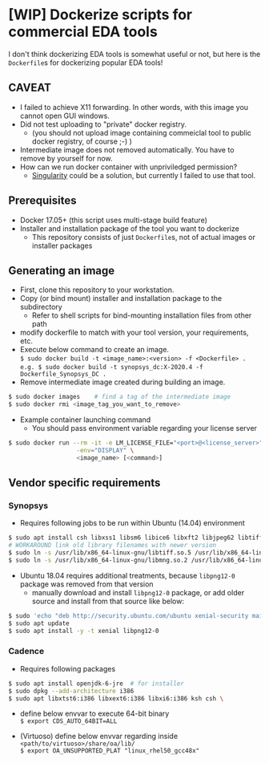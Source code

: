# [WIP] Dockerize scripts for commercial EDA tools

I don't think dockerizing EDA tools is somewhat useful or not, but here is the `Dockerfile`s for dockerizing popular EDA tools!

## CAVEAT
  - I failed to achieve X11 forwarding. In other words, with this image you cannot open GUI windows.
  - Did not test uploading to "private" docker registry.
    - (you should not upload image containing commeiclal tool to public docker registry, of course ;-) )
  - Intermediate image does not removed automatically. You have to remove by yourself for now.
  - How can we run docker container with unpriviledged permission?
    - [Singularity](https://www.sylabs.io) could be a solution, but currently I failed to use that tool.

## Prerequisites
  - Docker 17.05+ (this script uses multi-stage build feature)
  - Installer and installation package of the tool you want to dockerize
     - This repository consists of just `Dockerfile`s, not of actual images or installer packages

## Generating an image
  
  - First, clone this repository to your workstation.
  - Copy (or bind mount) installer and installation package to the subdirectory
     - Refer to shell scripts for bind-mounting installation files from other path
  - modify dockerfile to match with your tool version, your requirements, etc.
  - Execute below command to create an image.  
`$ sudo docker build -t <image_name>:<version> -f <Dockerfile> .`  
`e.g. $ sudo docker build -t synopsys_dc:X-2020.4 -f Dockerfile_Synopsys_DC .`
  - Remove intermediate image created during building an image.
```bash
$ sudo docker images    # find a tag of the intermediate image
$ sudo docker rmi <image_tag_you_want_to_remove>
```

  - Example container launching command
    - You should pass environment variable regarding your license server
```bash
$ sudo docker run --rm -it -e LM_LICENSE_FILE="<port>@<license_server>" \
                   -env="DISPLAY" \
                   <image_name> [<command>]
```

## Vendor specific requirements

### Synopsys

 - Requires following jobs to be run within Ubuntu (14.04) environment
```bash
$ sudo apt install csh libxss1 libsm6 libice6 libxft2 libjpeg62 libtiff5 libmng2 libpng12-0
# WORKAROUND link old library filenames with newer version
$ sudo ln -s /usr/lib/x86_64-linux-gnu/libtiff.so.5 /usr/lib/x86_64-linux-gnu/libtiff.so.3
$ sudo ln -s /usr/lib/x86_64-linux-gnu/libmng.so.2 /usr/lib/x86_64-linux-gnu/libmng.so.1
```
 - Ubuntu 18.04 requires additional treatments, because `libpng12-0` package was removed from that version
   - manually download and install `libpng12-0` package, or add older source and install from that source like below:
```bash
$ sudo 'echo "deb http://security.ubuntu.com/ubuntu xenial-security main" >> /etc/apt/sources.list'
$ sudo apt update
$ sudo apt install -y -t xenial libpng12-0
```

### Cadence

 - Requires following packages
```bash
$ sudo apt install openjdk-6-jre  # for installer
$ sudo dpkg --add-architecture i386
$ sudo apt libxtst6:i386 libxext6:i386 libxi6:i386 ksh csh \
```

 - define below envvar to execute 64-bit binary  
`$ export CDS_AUTO_64BIT=ALL`

 - (Virtuoso) define below envvar regarding inside `<path/to/virtuoso>/share/oa/lib/`  
`$ export OA_UNSUPPORTED_PLAT "linux_rhel50_gcc48x"`

